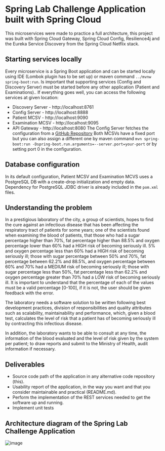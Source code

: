 # Spring Lab Challenge Application built with Spring Cloud

This microservices were made to practice a full architecture, this project was built with Spring Cloud Gateway, Spring Cloud Config, Resilience4j and the Eureka Service Discovery from the Spring Cloud Netflix stack.

## Starting services locally

Every microservice is a Spring Boot application and can be started locally using IDE (Lombok plugin has to be set up) or maven command `../mvnw spring-boot:run`. Is important that supporting services (Config and Discovery Server) must be started before any other application (Patient and Examinations)..
If everything goes well, you can access the following services at given location:
* Discovery Server - http://localhost:8761
* Config Server - http://localhost:8888
* Patient MCSV - http://localhost:9090
* Examination MCSV - http://localhost:9095
* API Gateway - http://localhost:8080
The Config Server fetches the configuration from a [GitHub Repository](https://github.com/jonato96/spring-lab-challenge-config)
Both MCSVs have a fixed port but you can also assign a different one by maven command `mvn spring-boot:run -Dspring-boot.run.arguments=--server.port=your-port` or by setting port 0 in the configuration.

## Database configuration

In its default configuration, Patient MCSV and Examination MCVS uses a PostgreSQL DB with a create-drop initialization and empty data.
Dependency for PostgreSQL JDBC driver is already included in the `pom.xml` files.

## Understanding the problem

In a prestigious laboratory of the city, a group of scientists, hopes to find the cure against an infectious disease that has been affecting the respiratory tract of patients for some years; one of the scientists found when examining the blood of patients, that those who had a sugar percentage higher than 70%, fat percentage higher than 88.5% and oxygen percentage lower than 60% had a HIGH risk of becoming seriously ill. 5% and oxygen percentage less than 60% had a HIGH risk of becoming seriously ill; those with sugar percentage between 50% and 70%, fat percentage between 62.2% and 88.5%, and oxygen percentage between 60% and 70% had a MEDIUM risk of becoming seriously ill; those with sugar percentage less than 50%, fat percentage less than 62.2% and oxygen percentage greater than 70% had a LOW risk of becoming seriously ill. It is important to understand that the percentage of each of the values must be a valid percentage [0-100], if it is not, the user should be given feedback with the error.

The laboratory needs a software solution to be written following best development practices, division of responsibilities and quality attributes such as scalability, maintainability and performance, which, given a blood test, calculates the level of risk that a patient has of becoming seriously ill by contracting this infectious disease.

In addition, the laboratory wants to be able to consult at any time, the information of the blood evaluated and the level of risk given by the system per patient; to draw reports and submit to the Ministry of Health, audit information if necessary.

## Deliverables

- Source code path of the application in any alternative code repository (this).
- Usability report of the application, in the way you want and that you consider maintainable and practical (README.md). 
- Perform the implementation of the REST services needed to get the software up and running. 
- Implement unit tests

## Architecture diagram of the Spring Lab Challenge Application

![image](https://user-images.githubusercontent.com/80604082/206969256-ce49a9ea-2c69-4c3e-ad1a-9852c834c851.png)
